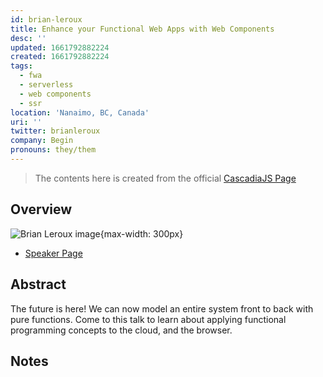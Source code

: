 ```yaml
---
id: brian-leroux
title: Enhance your Functional Web Apps with Web Components
desc: ''
updated: 1661792882224
created: 1661792882224
tags:
  - fwa
  - serverless
  - web components
  - ssr
location: 'Nanaimo, BC, Canada'
uri: ''
twitter: brianleroux
company: Begin
pronouns: they/them
---
```

> The contents here is created from the official [CascadiaJS Page](https://2022.cascadiajs.com/speakers/brian-leroux)

## Overview

![Brian Leroux image](https://create-4jr.begin.app/_static/2022/brian-leroux.jpg){max-width: 300px}
- [Speaker Page](https://2022.cascadiajs.com/speakers/brian-leroux)

## Abstract

The future is here! We can now model an entire system front to back with pure functions. Come to this talk to learn about applying functional programming concepts to the cloud, and the browser.

## Notes
